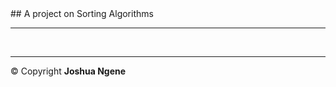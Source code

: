 <!doctype html>
<head></head>
<body>
## A project on Sorting Algorithms
<hr>
<p>
</p>
<br>
<hr>
&copy; Copyright <strong> Joshua Ngene </strong> 
</body>
</html>

